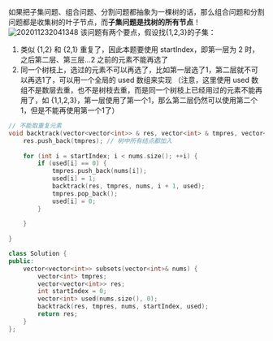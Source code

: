 如果把子集问题、组合问题、分割问题都抽象为一棵树的话，那么组合问题和分割问题都是收集树的叶子节点，而**子集问题是找树的所有节点**！    
![202011232041348](https://user-images.githubusercontent.com/83362131/213652550-17abc1e5-f994-4122-b876-d63ae3217275.png)
该问题有两个要点，假设找{1,2,3}的子集：      
1. 类似 {1,2} 和 {2,1} 重复了，因此本题要使用 startIndex，即第一层为 2 时，之后第二层、第三层...2 之前的元素不能再选了
2. 同一个树枝上，选过的元素不可以再选了，比如第一层选了1，第二层就不可以再选1了，可以用一个全局的 used 数组来实现
（注意，这里使用 used 数组不是数层去重，也不是树枝去重，而是同一个树枝上已经用过的元素不能再用了，如 {1,1,2,3}，第一层使用了第一个1，那么第二层仍然可以使用第二个1，但是不能再使用第一个1了）
```cpp
// 不能取重复元素
void backtrack(vector<vector<int>> & res, vector<int> & tmpres, vector<int> & nums, int startIndex, vector<int> & used) {
    res.push_back(tmpres); // 树中所有结点都加入
    
    for (int i = startIndex; i < nums.size(); ++i) {
        if (used[i] == 0) {
            tmpres.push_back(nums[i]);
            used[i] = 1;
            backtrack(res, tmpres, nums, i + 1, used);
            tmpres.pop_back();
            used[i] = 0;
        }
        
    }
    
}

class Solution {
public:
    vector<vector<int>> subsets(vector<int>& nums) {
        vector<int> tmpres;
        vector<vector<int>> res;
        int startIndex = 0;
        vector<int> used(nums.size(), 0);
        backtrack(res, tmpres, nums, startIndex, used);
        return res;
    }
};

```
